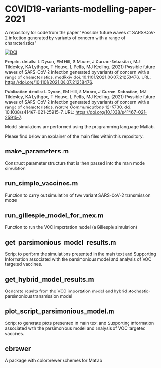 # COVID19-variants-modelling-paper-2021
A repository for code from the paper "Possible future waves of SARS-CoV-2 infection generated by variants of concern with a range of characteristics"

[![DOI](https://zenodo.org/badge/DOI/10.5281/zenodo.5224546.svg)](https://doi.org/10.5281/zenodo.5224546)

Preprint details: L Dyson, EM Hill, S Moore, J Curran-Sebastian, MJ Tildesley, KA Lythgoe, T House, L Pellis, MJ Keeling. (2021) Possible future waves of SARS-CoV-2 infection generated by variants of concern with a range of characteristics. medRxiv doi: 10.1101/2021.06.07.21258476. URL: https://doi.org/10.1101/2021.06.07.21258476.

Publication details: L Dyson, EM Hill, S Moore, J Curran-Sebastian, MJ Tildesley, KA Lythgoe, T House, L Pellis, MJ Keeling. (2021) Possible future waves of SARS-CoV-2 infection generated by variants of concern with a range of characteristics. *Nature Communications* 12: 5730. doi: 10.1038/s41467-021-25915-7. URL: https://doi.org/10.1038/s41467-021-25915-7.

Model simulations are performed using the programming language Matlab.

Please find below an explainer of the main files within this repository.

## make_parameters.m
Construct parameter structure that is then passed into the main model simulation

## run_simple_vaccines.m
Function to carry out simulation of two variant SARS-CoV-2 transmission model

## run_gillespie_model_for_mex.m
Function to run the VOC importation model (a Gillespie simulation)

## get_parsimonious_model_results.m
Script to perform the simulations presented in the main text and Supporting Information associated with the parsimonious model and analysis of VOC targeted vaccines.

## get_hybrid_model_results.m
Generate results from the VOC importation model and hybrid stochastic-parsimonious transmission model

## plot_script_parsimonious_model.m
Script to generate plots presented in main text and Supporting Information associated with the parsimonious model and analysis of VOC targeted vaccines.

## cbrewer
A package with colorbrewer schemes for Matlab
